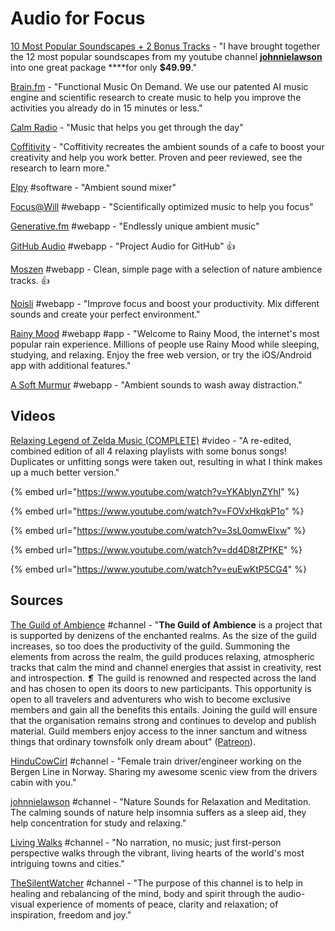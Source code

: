 # Audio for Focus

[10 Most Popular Soundscapes + 2 Bonus Tracks](https://gumroad.com/l/mostpopularsoundscapecollection) - "I have brought together the 12 most popular soundscapes from my youtube channel [**johnnielawson**](http://www.youtube.com/johnnielawson) into one great package ****for only **$49.99**."

[Brain.fm](https://www.brain.fm/) - "Functional Music On Demand. We use our patented AI music engine and scientific research to create music to help you improve the activities you already do in 15 minutes or less."

[Calm Radio](https://calmradio.com/en/) - "Music that helps you get through the day"

[Coffitivity](https://coffitivity.com/) - "Coffitivity recreates the ambient sounds of a cafe to boost your creativity and help you work better. Proven and peer reviewed, see the research to learn more."

[Elpy](https://vanejung.com/elpy/) \#software - "Ambient sound mixer"

[Focus@Will](https://www.focusatwill.com/) \#webapp - "Scientifically optimized music to help you focus"

[Generative.fm](https://generative.fm/) \#webapp - "Endlessly unique ambient music"

[GitHub Audio](https://github.audio/) \#webapp - "Project Audio for GitHub" 👍

[Moszen](https://www.moszen.com/) \#webapp - Clean, simple page with a selection of nature ambience tracks. 👍

[Noisli](https://www.noisli.com/) \#webapp - "Improve focus and boost your productivity. Mix different sounds and create your perfect environment."

[Rainy Mood](https://www.rainymood.com/) \#webapp \#app - "Welcome to Rainy Mood, the internet's most popular rain experience. Millions of people use Rainy Mood while sleeping, studying, and relaxing. Enjoy the free web version, or try the iOS/Android app with additional features."

[A Soft Murmur](https://asoftmurmur.com/) \#webapp - "Ambient sounds to wash away distraction."

## Videos

[Relaxing Legend of Zelda Music \(COMPLETE\)](https://www.youtube.com/watch?v=-Siljd9PwKs) \#video - "A re-edited, combined edition of all 4 relaxing playlists with some bonus songs! Duplicates or unfitting songs were taken out, resulting in what I think makes up a much better version."

{% embed url="https://www.youtube.com/watch?v=YKAblynZYhI" %}

{% embed url="https://www.youtube.com/watch?v=FOVxHkqkP1o" %}

{% embed url="https://www.youtube.com/watch?v=3sL0omwElxw" %}

{% embed url="https://www.youtube.com/watch?v=dd4D8tZPfKE" %}

{% embed url="https://www.youtube.com/watch?v=euEwKtP5CG4" %}

## Sources

[The Guild of Ambience](https://www.youtube.com/channel/UCvVWCrxq_aZr7fN_KpaGGTA/featured) \#channel - "**The Guild of Ambience** is a project that is supported by denizens of the enchanted realms. As the size of the guild increases, so too does the productivity of the guild. Summoning the elements from across the realm, the guild produces relaxing, atmospheric tracks that calm the mind and channel energies that assist in creativity, rest and introspection. ❡ The guild is renowned and respected across the land and has chosen to open its doors to new participants. This opportunity is open to all travelers and adventurers who wish to become exclusive members and gain all the benefits this entails. Joining the guild will ensure that the organisation remains strong and continues to develop and publish material. Guild members enjoy access to the inner sanctum and witness things that ordinary townsfolk only dream about" \([Patreon](https://www.patreon.com/guildofambience)\).

[HinduCowCirl](https://www.youtube.com/user/HinduCowGirl/about) \#channel - "Female train driver/engineer working on the Bergen Line  in Norway. Sharing my awesome scenic view from the drivers cabin with you."

[johnnielawson](https://www.youtube.com/johnnielawson) \#channel - "Nature Sounds for Relaxation and Meditation. The calming sounds of nature help insomnia suffers as a sleep aid, they help concentration for study and relaxing."

[Living Walks](https://www.youtube.com/channel/UC3iId8RgPvwX7niHr37YjKg/about) \#channel - "No narration, no music; just first-person perspective walks through the vibrant, living hearts of the world's most intriguing towns and cities."

[TheSilentWatcher](https://www.youtube.com/channel/UCCkmgsl8W18oR6c_W7UZ1lQ) \#channel - "The purpose of this channel is to help in healing and rebalancing of the mind, body and spirit through the audio-visual experience of moments of peace, clarity and relaxation; of inspiration, freedom and joy."

